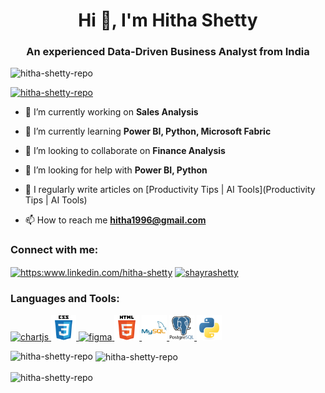 <h1 align="center">Hi 👋, I'm Hitha Shetty</h1>
<h3 align="center">An experienced Data-Driven Business Analyst from India</h3>

<p align="left"> <img src="https://komarev.com/ghpvc/?username=hitha-shetty-repo&label=Profile%20views&color=0e75b6&style=flat" alt="hitha-shetty-repo" /> </p>

<p align="left"> <a href="https://github.com/ryo-ma/github-profile-trophy"><img src="https://github-profile-trophy.vercel.app/?username=hitha-shetty-repo" alt="hitha-shetty-repo" /></a> </p>

- 🔭 I’m currently working on **Sales Analysis**

- 🌱 I’m currently learning **Power BI, Python, Microsoft Fabric**

- 👯 I’m looking to collaborate on **Finance Analysis**

- 🤝 I’m looking for help with **Power BI, Python**

- 📝 I regularly write articles on [Productivity Tips | AI Tools](Productivity Tips | AI Tools)

- 📫 How to reach me **hitha1996@gmail.com**

<h3 align="left">Connect with me:</h3>
<p align="left">
<a href="https://linkedin.com/in/https:www.linkedin.com/hitha-shetty" target="blank"><img align="center" src="https://raw.githubusercontent.com/rahuldkjain/github-profile-readme-generator/master/src/images/icons/Social/linked-in-alt.svg" alt="https:www.linkedin.com/hitha-shetty" height="30" width="40" /></a>
<a href="https://instagram.com/shayrashetty" target="blank"><img align="center" src="https://raw.githubusercontent.com/rahuldkjain/github-profile-readme-generator/master/src/images/icons/Social/instagram.svg" alt="shayrashetty" height="30" width="40" /></a>
</p>

<h3 align="left">Languages and Tools:</h3>
<p align="left"> <a href="https://www.chartjs.org" target="_blank" rel="noreferrer"> <img src="https://www.chartjs.org/media/logo-title.svg" alt="chartjs" width="40" height="40"/> </a> <a href="https://www.w3schools.com/css/" target="_blank" rel="noreferrer"> <img src="https://raw.githubusercontent.com/devicons/devicon/master/icons/css3/css3-original-wordmark.svg" alt="css3" width="40" height="40"/> </a> <a href="https://www.figma.com/" target="_blank" rel="noreferrer"> <img src="https://www.vectorlogo.zone/logos/figma/figma-icon.svg" alt="figma" width="40" height="40"/> </a> <a href="https://www.w3.org/html/" target="_blank" rel="noreferrer"> <img src="https://raw.githubusercontent.com/devicons/devicon/master/icons/html5/html5-original-wordmark.svg" alt="html5" width="40" height="40"/> </a> <a href="https://www.mysql.com/" target="_blank" rel="noreferrer"> <img src="https://raw.githubusercontent.com/devicons/devicon/master/icons/mysql/mysql-original-wordmark.svg" alt="mysql" width="40" height="40"/> </a> <a href="https://www.postgresql.org" target="_blank" rel="noreferrer"> <img src="https://raw.githubusercontent.com/devicons/devicon/master/icons/postgresql/postgresql-original-wordmark.svg" alt="postgresql" width="40" height="40"/> </a> <a href="https://www.python.org" target="_blank" rel="noreferrer"> <img src="https://raw.githubusercontent.com/devicons/devicon/master/icons/python/python-original.svg" alt="python" width="40" height="40"/> </a> </p>

<p><img align="left" src="https://github-readme-stats.vercel.app/api/top-langs?username=hitha-shetty-repo&show_icons=true&locale=en&layout=compact" alt="hitha-shetty-repo" /></p>

<p>&nbsp;<img align="center" src="https://github-readme-stats.vercel.app/api?username=hitha-shetty-repo&show_icons=true&locale=en" alt="hitha-shetty-repo" /></p>

<p><img align="center" src="https://github-readme-streak-stats.herokuapp.com/?user=hitha-shetty-repo&" alt="hitha-shetty-repo" /></p>

